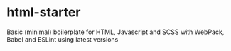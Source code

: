 # html-starter
Basic (minimal) boilerplate for HTML, Javascript and SCSS with WebPack, Babel and ESLint using latest versions
